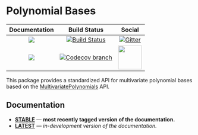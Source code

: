 # Polynomial Bases

| **Documentation** | **Build Status** | **Social** |
|:-----------------:|:----------------:|:----------:|
| [![][docs-stable-img]][docs-stable-url] | [![Build Status][build-img]][build-url] | [![Gitter][gitter-img]][gitter-url] |
| [![][docs-latest-img]][docs-latest-url] | [![Codecov branch][codecov-img]][codecov-url] | [<img src="https://upload.wikimedia.org/wikipedia/commons/thumb/a/af/Discourse_logo.png/799px-Discourse_logo.png" width="64">][discourse-url] |

This package provides a standardized API for multivariate polynomial bases
based on the [MultivariatePolynomials](https://github.com/JuliaAlgebra/MultivariatePolynomials.jl) API.

## Documentation

- [**STABLE**][docs-stable-url] &mdash; **most recently tagged version of the documentation.**
- [**LATEST**][docs-latest-url] &mdash; *in-development version of the documentation.*

[docs-stable-img]: https://img.shields.io/badge/docs-stable-blue.svg
[docs-latest-img]: https://img.shields.io/badge/docs-latest-blue.svg
[docs-stable-url]: https://JuliaAlgebra.github.io/PolynomialBases.jl/stable
[docs-latest-url]: https://JuliaAlgebra.github.io/PolynomialBases.jl/latest

[build-img]: https://travis-ci.org/JuliaAlgebra/PolynomialBases.jl.svg?branch=master
[build-url]: https://travis-ci.org/JuliaAlgebra/PolynomialBases.jl
[codecov-img]: http://codecov.io/github/JuliaAlgebra/PolynomialBases.jl/coverage.svg?branch=master
[codecov-url]: http://codecov.io/github/JuliaAlgebra/PolynomialBases.jl?branch=master

[gitter-url]: https://gitter.im/JuliaAlgebra/Lobby?utm_source=share-link&utm_medium=link&utm_campaign=share-link
[gitter-img]: https://badges.gitter.im/JuliaAlgebra/Lobby.svg
[discourse-url]: https://discourse.julialang.org/c/domain/opt
